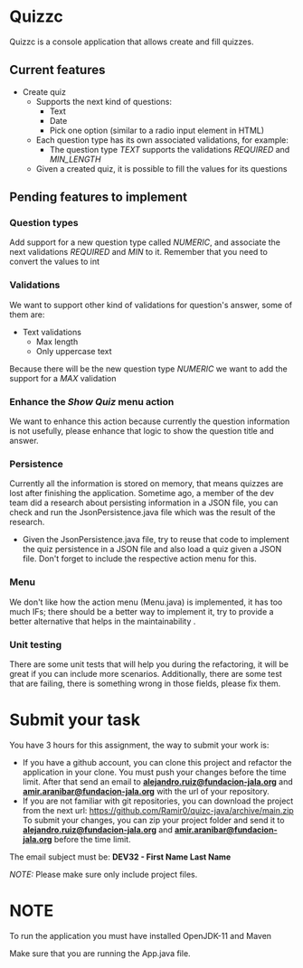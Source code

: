 # Quizzc
Quizzc is a console application that allows create and fill quizzes.
 
## Current features
 * Create quiz
   * Supports the next kind of questions:
     * Text
     * Date
     * Pick one option (similar to a radio input element in HTML)
   * Each question type has its own associated validations, for example:
     * The question type *TEXT* supports the validations *REQUIRED* and *MIN_LENGTH*
   * Given a created quiz, it is possible to fill the values for its questions   

## Pending features to implement
### Question types
Add support for a new question type called *NUMERIC*, and associate the next validations *REQUIRED* and *MIN* to it. 
Remember that you need to convert the values to int
### Validations
We want to support other kind of validations for question's answer, some of them are:
   * Text validations
     * Max length
     * Only uppercase text
     
Because there will be the new question type *NUMERIC* we want to add the support for a *MAX* validation  
### Enhance the _Show Quiz_ menu action
We want to enhance this action because currently the question information is not usefully, please enhance that logic to show the question title and answer.  

### Persistence
Currently all the information is stored on memory, that means quizzes are lost after finishing the application. 
Sometime ago, a member of the dev team did a research about persisting information in a JSON file, you can check and run the JsonPersistence.java file which was the result of the research.
   * Given the JsonPersistence.java file, try to reuse that code to implement the quiz persistence in a JSON file and also load a quiz given a JSON file.
   Don't forget to include the respective action menu for this.

### Menu
We don't like how the action menu (Menu.java) is implemented, it has too much IFs; there should be a better way to implement it, try to provide a better alternative that helps in the maintainability .

### Unit testing
There are some unit tests that will help you during the refactoring, it will be great if you can include more scenarios. Additionally, there are some test that are failing, there is something wrong in those fields, please fix them.


# Submit your task
You have 3 hours for this assignment, the way to submit your work is:
 * If you have a github account, you can clone this project and refactor the application in your clone. You must push your changes before the time limit.
 After that send an email to **alejandro.ruiz@fundacion-jala.org** and **amir.aranibar@fundacion-jala.org** with the url of your repository.
 * If you are not familiar with git repositories, you can download the project from the next url:
 https://github.com/Ramir0/quizc-java/archive/main.zip
 To submit your changes, you can zip your project folder and send it to **alejandro.ruiz@fundacion-jala.org** and **amir.aranibar@fundacion-jala.org** before the time limit.
 
 The email subject must be:
 **DEV32 - First Name Last Name**
 
 *NOTE:* Please make sure only include project files. 
 
# NOTE
To run the application you must have installed OpenJDK-11 and Maven

Make sure that you are running the App.java file.
